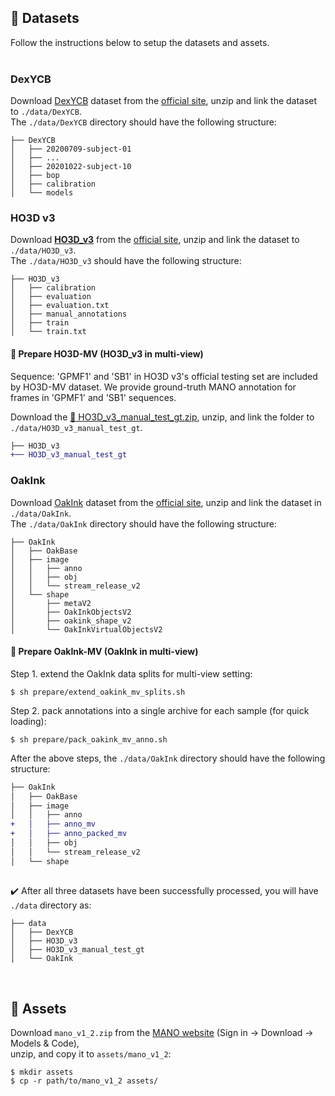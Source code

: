 ## :floppy_disk: Datasets

Follow the instructions below to setup the datasets and assets.  
&nbsp;

### DexYCB

Download [DexYCB](https://arxiv.org/abs/2104.04631) dataset from the [official site](https://dex-ycb.github.io), unzip and link the dataset to `./data/DexYCB`.  
The `./data/DexYCB` directory should have the following structure:

```
├── DexYCB
│   ├── 20200709-subject-01
│   ├── ...
│   ├── 20201022-subject-10
│   ├── bop
│   ├── calibration
│   └── models
```

### HO3D v3

Download [**HO3D_v3**](https://arxiv.org/abs/2107.00887) from the [official site](https://www.tugraz.at/index.php?id=40231), unzip and link the dataset to `./data/HO3D_v3`.  
The `./data/HO3D_v3` should have the following structure:

```
├── HO3D_v3
│   ├── calibration
│   ├── evaluation
│   ├── evaluation.txt
│   ├── manual_annotations
│   ├── train
│   └── train.txt
```

#### :bell: Prepare HO3D-MV (HO3D_v3 in multi-view)

Sequence: 'GPMF1' and 'SB1' in HO3D v3's official testing set are included by HO3D-MV dataset.
We provide ground-truth MANO annotation for frames in 'GPMF1' and 'SB1' sequences.

Download the [:link: HO3D_v3_manual_test_gt.zip](https://drive.google.com/file/d/12T2Td0rTNy_l6fKi7KqTp0uttrRVS9kB/view?usp=share_link), unzip, and link the folder to `./data/HO3D_v3_manual_test_gt`.

```diff
├── HO3D_v3
+── HO3D_v3_manual_test_gt
```

### OakInk

Download [OakInk](https://arxiv.org/abs/2203.15709) dataset from the [official site](https://oakink.net), unzip and link the dataset in `./data/OakInk`.  
The `./data/OakInk` directory should have the following structure:

```
├── OakInk
│   ├── OakBase
│   ├── image
│   │   ├── anno
│   │   ├── obj
│   │   └── stream_release_v2
│   └── shape
│       ├── metaV2
│       ├── OakInkObjectsV2
│       ├── oakink_shape_v2
│       └── OakInkVirtualObjectsV2
```

#### :bell: Prepare OakInk-MV (OakInk in multi-view)

Step 1. extend the OakInk data splits for multi-view setting:

```shell
$ sh prepare/extend_oakink_mv_splits.sh
```

Step 2. pack annotations into a single archive for each sample (for quick loading):

```shell
$ sh prepare/pack_oakink_mv_anno.sh
```

After the above steps, the `./data/OakInk` directory should have the following structure:

```diff
├── OakInk
│   ├── OakBase
│   ├── image
│   │   ├── anno
+   │   ├── anno_mv
+   │   ├── anno_packed_mv
│   │   ├── obj
│   │   └── stream_release_v2
│   └── shape
```

##

:heavy_check_mark: After all three datasets have been successfully processed, you will have `./data` directory as:

```
├── data
│   ├── DexYCB
│   ├── HO3D_v3
│   ├── HO3D_v3_manual_test_gt
│   └── OakInk
```

&nbsp;

## :luggage: Assets

Download `mano_v1_2.zip` from the [MANO website](https://mano.is.tue.mpg.de) (Sign in -> Download -> Models & Code),  
unzip, and copy it to `assets/mano_v1_2`:

```Shell
$ mkdir assets
$ cp -r path/to/mano_v1_2 assets/
```

